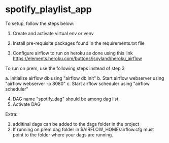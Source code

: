 # spotify_playlist_app

To setup, follow the steps below:
1. Create and activate virtual env or venv
2. Install pre-requisite packages found in the requirements.txt file

3. Configure airflow to run on heroku as done using this link https://elements.heroku.com/buttons/jsoyland/heroku_airflow

To run on prem, use the following steps instead of step 3

  a. Initialize airflow db using "airflow db init"
  b. Start airflow webserver using "airflow webserver -p 8080"
  c. Start airflow scheduler using "airflow scheduler"

4. DAG name "spotify_dag" should be among dag list
5. Activate DAG


Extra:

1. additinal dags can be added to the dags folder in the project
2. If running on prem dag folder in $AIRFLOW_HOME/airflow.cfg must point to the folder where your dags are running.
